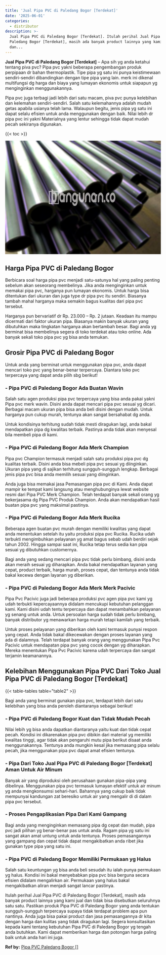 ```yaml
---
title: 'Jual Pipa PVC di Paledang Bogor [Terdekat]'
date: '2025-06-01'
categories:
  - distributor
description: >-
  Jual Pipa PVC di Paledang Bogor [Terdekat]. Itulah perihal Jual Pipa PVC di
  Paledang Bogor [Terdekat], masih ada banyak product lainnya yang kami jual
  dan...
---
```


**Jual Pipa PVC di Paledang Bogor \[Terdekat\]** – Apa sih yg anda ketahui tentang piva pvc? Pipa pvc yakni beberapa pengembangan produk perpipaan dr bahan thermoplastik. Tipe pipa yg satu ini punya keistimewaan sendiri-sendiri dibandingkan dengan tipe pipa yang lain. merk ini dikenal multifungsi dg harga dan biaya yang lumayan ekonomis untuk siapapun yg menginginkan menggunakannya.

Pipa pvc juga terbagi jadi lebih dari satu macam, piva pvc punya kelebihan dan kelemahan sendiri-sendiri. Salah satu kelemahannya adalah mudah getas apabila usianya telah lama. Walaupun begitu, jenis pipa yg satu ini dapat selalu efisien untuk anda menggunakan dengan baik. Nilai lebih dr pipa pvc ini yakni Materialnya yang lentur sehingga tidak dapat mudah pecah sekiranya digunakan.

{{< toc >}}

![Jual Pipa PVC di Paledang Bogor [Terdekat]](/images/jaul-pipa-pvc-07.png)

## Harga Pipa PVC di Paledang Bogor

Berbicara soal harga pipa pvc menjadi satu-satunya hal yang paling penting sebelum akan seseorang membelinya. Jika anda menginginkan untuk memakai pipa pvc, harganya pun lumayan ekonomis. Untuk harga bisa ditentukan dari ukuran dan juga type dr pipa pvc itu sendiri. Biasanya tambah mahal harganya maka semakin bagus kualitas dari pipa pvc tersebut.

Harganya pun bervariatif dr Rp. 23.000 – Rp. 2 jutaan. Keadaan itu mampu dicermati dari faktor ukuran pipa. Biasanya makin banyak ukuran yang dibutuhkan maka tingkatan harganya akan bertambah besar. Bagi anda yg berminat bisa membelinya segera di toko terdekat atau toko online. Ada banyak sekali toko pipa pvc yg bisa anda temukan.

## Grosir Pipa PVC di Paledang Bogor

Untuk anda yang berminat untuk menggunakan pipa pvc, anda dapat mencari toko pvc yang benar-benar terpercaya. Diantara toko pvc terpercaya yang dapat anda pilih sbg berikut!

### \- Pipa PVC di Paledang Bogor Ada Buatan Wavin

Salah satu agen produksi pipa pvc terpercaya yang bisa anda pakai yakni Pipa pvc merk wavin. Disini anda dapat mencari pipa pvc sesuai yg dicari. Berbagai macam ukuran pipa bisa anda beli disini dengan mudah. Untuk harganya pun cukup murah, tentunya akan sangat bersahabat dg anda.

Untuk kondisinya terhitung sudah tidak mesti diragukan lagi, anda bakal mendapatkan pipa dg kwalitas terbaik. Pastinya anda tidak akan menyesal bila membeli pipa di kami.

### \- Pipa PVC di Paledang Bogor Ada Merk Champion

Pipa pvc Champion termasuk menjadi salah satu produksi pipa pvc dg kualitas terbaik. Disini anda bisa mebeli pipa pvc sesuai yg diinginkan. Ukuran pipa yang di sajikan terhitung sungguh-sungguh lengkap. Berbagai jenis pipa pvc bisa anda memilih sesuai yang diinginkan.

Anda juga bisa memakai jasa Pemasangan pipa pvc di Kami. Anda dapat mampir ke tempat kami langsung atau menghubunginya lewat website resmi dari Pipa PVC Merk Champion. Telah terdapat banyak sekali orang yg bekerjasama dg Pipa PVC Produk Champion. Anda akan mendapatkan hasil buatan pipa pvc yang maksimal pastinya.

### \- Pipa PVC di Paledang Bogor Ada Merk Rucika

Beberapa agen buatan pvc murah dengan memiliki kwalitas yang dapat anda menentukan setelah itu yaitu produksi pipa pvc Rucika. Rucika udah terbukti mengimbuhkan pelayanan yg amat bagus sebab udah berdiri sejak tahun 2002. Hingga sampai saat ini, Rucika tetap terus sedia kan pipa sesuai yg dibutuhkan customernya.

Bagi anda yang sedang mencari pipa pvc tidak perlu bimbang, disini anda akan meraih sesuai yg diharapkan. Anda bakal mendapatkan layanan yang cepat, product terbaik, harga murah, proses cepat, dan tentunya anda tidak bakal kecewa dengan layanan yg diberikan.

### \- Pipa PVC di Paledang Bogor Ada Merk Merk Pacivic

Pipa Pvc Pacivic juga jadi beberapa produksi pvc agen pipa pvc kami yg udah terbukti kepercayaannya didalam mencukupi kebutuhan pelanggan kami. Kami disini udah tentu terpercaya dan dapat menambahkan pelayanan yg senang untuk anda. Untuk persoalan harga sudah tidak perlu bimbang, banyak distributor yg menawarkan harga murah tetapi kamilah yang terbaik.

Untuk proses pelayanan yang diberikan oleh kami termasuk punyai respon yang cepat. Anda tidak bakal dikecewakan dengan proses layanan yang ada di dalamnya. Telah terdapat banyak orang yang menggunakan Pipa Pvc Pacivic untuk mendapatan pipa pvc yang cocok dengan yg diharapkan. Mereka menentukan Pipa Pvc Pacivic karena udah terpercaya dan sangat terjamin keamanannya.

## Kelebihan Menggunakan Pipa PVC Dari Toko Jual Pipa PVC di Paledang Bogor \[Terdekat\]

{{< table-tables table="table2" >}}

Bagi anda yang berminat gunakan pipa pvc, terdapat lebih dari satu kelebihan yang bisa anda peroleh diantaranya sebagai berikut!

### \- Pipa PVC di Paledang Bogor Kuat dan Tidak Mudah Pecah

Nilai lebih yg bisa anda dapatkan diantaranya yaitu kuat dan tidak cepat pecah. Kondisi ini dikarenakan pipa pvc dibikin dari material yg memiliki kwalitas tinggi, agar tidak akan pengaruhi mutu pipa berikut disaat anda menggunakannya. Tentunya anda mungkin kesal jika memasang pipa selalu pecah, jika menggunakan pipa pvc dapat amat efisien tentunya.

### \- Pipa Dari Toko Jual Pipa PVC di Paledang Bogor \[Terdekat\] Aman Untuk Air Minum

Banyak air yang diproduksi oleh perusahaan gunakan pipa-pipa yang dibelinya. Menggunakan pipa pvc termasuk lumayan efektif untuk air minum yg anda mengkonsumsi sehari-hari. Bahannya yang cukup baik tidak mempunyai kandungan zat beresiko untuk air yang mengalir di di dalam pipa pvc tersebut.

### \- Proses Pengaplikasian Pipa Dari Kami Gampang

Bagi anda yang menginginkan memasang pipa dg cepat dan mudah, pipa pvc jadi pilihan yg benar-benar pas untuk anda. Ragam pipa yg satu ini sangat akan amat untung untuk anda tentunya. Proses pemasangannya yang gampang dan cepat tidak dapat mengakibatkan anda ribet jika gunakan type pipa yang satu ini.

### \- Pipa PVC di Paledang Bogor Memiliki Permukaan yg Halus

Salah satu keuntungan yg bisa anda beli sesudah itu ialah punya permukaan yg halus. Kondisi ini bakal menyebabkan pipa pvc bisa berguna secara efisien didalam mengalirkan air. Permukaan yang halus bakal mengakibatkan aliran menjadi sangat lancar pastinya.

Itulah perihal Jual Pipa PVC di Paledang Bogor \[Terdekat\], masih ada banyak product lainnya yang kami jual dan tidak bisa disebutkan seluruhnya satu satu. Pastikan produk Pipa PVC di Paledang Bogor yang anda tentukan sungguh-sungguh terpercaya supaya tidak terdapat problem apa pun nantinya. Anda juga bisa pakai product dan jasa pemasangannya dr kita dengan harga dan kulitas yang tidak diragukan lagi. Segera konsultasikan kepada kami tentang kebutuhan Pipa PVC di Paledang Bogor yg tengah anda butuhkan. Kami dapat memberikan harga dan potongan harga paling baik untuk anda hari ini juga.

**Ref by:** [Pipa PVC Paledang Bogor []](https://id.wikipedia.org/wiki/Pipa)
